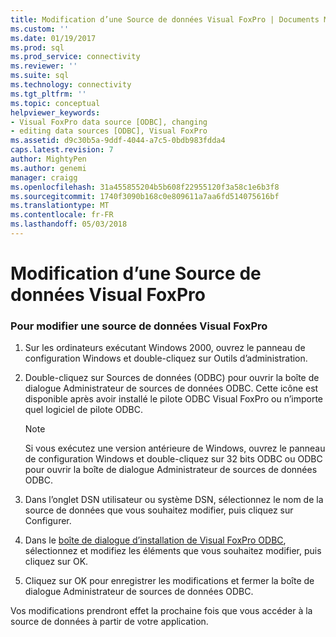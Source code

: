 ```yaml
---
title: Modification d’une Source de données Visual FoxPro | Documents Microsoft
ms.custom: ''
ms.date: 01/19/2017
ms.prod: sql
ms.prod_service: connectivity
ms.reviewer: ''
ms.suite: sql
ms.technology: connectivity
ms.tgt_pltfrm: ''
ms.topic: conceptual
helpviewer_keywords:
- Visual FoxPro data source [ODBC], changing
- editing data sources [ODBC], Visual FoxPro
ms.assetid: d9c30b5a-9ddf-4044-a7c5-0bdb983fdda4
caps.latest.revision: 7
author: MightyPen
ms.author: genemi
manager: craigg
ms.openlocfilehash: 31a455855204b5b608f22955120f3a58c1e6b3f8
ms.sourcegitcommit: 1740f3090b168c0e809611a7aa6fd514075616bf
ms.translationtype: MT
ms.contentlocale: fr-FR
ms.lasthandoff: 05/03/2018
---
```

# <a name="modifying-a-visual-foxpro-data-source"></a>Modification d’une Source de données Visual FoxPro
### <a name="to-modify-a-visual-foxpro-data-source"></a>Pour modifier une source de données Visual FoxPro  
  
1.  Sur les ordinateurs exécutant Windows 2000, ouvrez le panneau de configuration Windows et double-cliquez sur Outils d’administration.  
  
2.  Double-cliquez sur Sources de données (ODBC) pour ouvrir la boîte de dialogue Administrateur de sources de données ODBC. Cette icône est disponible après avoir installé le pilote ODBC Visual FoxPro ou n’importe quel logiciel de pilote ODBC.  
  
    > [!NOTE]  
    >  Si vous exécutez une version antérieure de Windows, ouvrez le panneau de configuration Windows et double-cliquez sur 32 bits ODBC ou ODBC pour ouvrir la boîte de dialogue Administrateur de sources de données ODBC.  
  
3.  Dans l’onglet DSN utilisateur ou système DSN, sélectionnez le nom de la source de données que vous souhaitez modifier, puis cliquez sur Configurer.  
  
4.  Dans le [boîte de dialogue d’installation de Visual FoxPro ODBC](../../odbc/microsoft/odbc-visual-foxpro-setup-dialog-box.md), sélectionnez et modifiez les éléments que vous souhaitez modifier, puis cliquez sur OK.  
  
5.  Cliquez sur OK pour enregistrer les modifications et fermer la boîte de dialogue Administrateur de sources de données ODBC.  
  
 Vos modifications prendront effet la prochaine fois que vous accéder à la source de données à partir de votre application.
